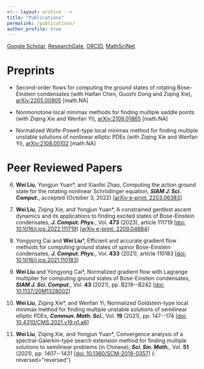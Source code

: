 ```yaml
---
<!-- layout: archive -->
title: "Publications"
permalink: /publications/
author_profile: true
---
```


<!-- URLs: -->
[Google Scholar](https://scholar.google.com/citations?user=boygCawAAAAJ&hl=en), 
[ResearchGate](https://www.researchgate.net/profile/Wei-Liu-698), 
[ORCID](https://orcid.org/0000-0002-2926-2667), 
[MathSciNet](https://mathscinet.ams.org/mathscinet/MRAuthorID/1423454)

 
<!-- {% if author.googlescholar %}
  You can also find my articles on <u><a href="{{author.googlescholar}}">my Google Scholar profile</a>.</u>
{% endif %} 

{% include base_path %}

{% for post in site.publications reversed %}
  {% include archive-single.html %}
{% endfor %}
 -->
 
 
Preprints
======
<!-- Haifan Chen, Guozhi Dong<sup>*</sup>, **Wei Liu**, and Ziqing Xie, -->
* Second-order flows for computing the ground states of rotating Bose-Einstein condensates 
	(with Haifan Chen, Guozhi Dong and Ziqing Xie), 
	[arXiv:2205.00805](https://arxiv.org/abs/2205.00805) [math.NA]
  <!-- submitted to J. Comput. Phys. -->

<!-- **Wei Liu**, Ziqing Xie<sup>*</sup>, and Wenfan Yi,  -->
*	Nonmonotone local minimax methods for finding multiple saddle points 
	(with Ziqing Xie and Wenfan Yi), 
	[arXiv:2109.01865](http://arxiv.org/abs/2109.01865) [math.NA]
  <!-- submitted to J. Comput. Math. -->

<!-- **Wei Liu**, Ziqing Xie, and Wenfan Yi<sup>*</sup>,  -->
*	Normalized Wolfe-Powell-type local minimax method for finding multiple unstable solutions of nonlinear elliptic PDEs 
	(with Ziqing Xie and Wenfan Yi),
	[arXiv:2108.05102](http://arxiv.org/abs/2108.05102) [math.NA]
  <!-- submitted to Sci. China Math. -->



Peer Reviewed Papers
======


6. **Wei Liu**, Yongjun Yuan*, and Xiaofei Zhao,
  Computing the action ground state for the rotating nonlinear Schrödinger equation, 
  _**SIAM J. Sci. Comput.**_, accepted (October 3, 2022) [[arXiv e-print: 2203.06383](https://arxiv.org/abs/2203.06383)]

5. **Wei Liu**, Ziqing Xie, and Yongjun Yuan*,
  A constrained gentlest ascent dynamics and its applications to finding excited states of Bose-Einstein condensates, 
  _**J. Comput. Phys.**_, Vol. **473** (2023), article 111719 [[doi: 10.1016/j.jcp.2022.111719](https://doi.org/10.1016/j.jcp.2022.111719)] [[arXiv e-print: 2209.04684](https://arxiv.org/abs/2209.04684)]

4. Yongyong Cai and **Wei Liu***,
  Efficient and accurate gradient flow methods for computing ground states of spinor Bose-Einstein condensates, 
  _**J. Comput. Phys.**_, Vol. **433** (2021), article 110183 [[doi: 10.1016/j.jcp.2021.110183](https://doi.org/10.1016/j.jcp.2021.110183)]

3. **Wei Liu** and Yongyong Cai*, 
  Normalized gradient flow with Lagrange multiplier for computing ground states of Bose-Einstein condensates, 
  _**SIAM J. Sci. Comput.**_, Vol. **43** (2021), pp. B219--B242 [[doi: 10.1137/20M1328002](https://doi.org/10.1137/20M1328002)]

2. **Wei Liu**, Ziqing Xie*, and Wenfan Yi, 
  Normalized Goldstein-type local minimax method for finding multiple unstable solutions of semilinear elliptic PDEs, 
  _**Commun. Math. Sci.**_, Vol. **19** (2021), pp. 147--174 [[doi: 10.4310/CMS.2021.v19.n1.a6](https://doi.org/10.4310/CMS.2021.v19.n1.a6)]

1. **Wei Liu**, Ziqing Xie, and Yongjun Yuan*, 
  Convergence analysis of a spectral-Galerkin-type search extension method for finding multiple solutions to semilinear problems (in Chinese),
  _**Sci. Sin. Math.**_, Vol. **51** (2021), pp. 1407--1431 [[doi: 10.1360/SCM-2019-0357](https://doi.org/10.1360/SCM-2019-0357)]
{: reversed="reversed"}


